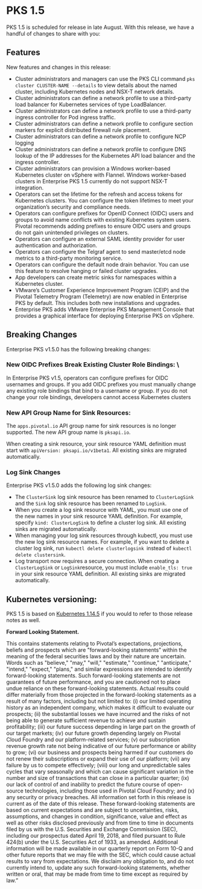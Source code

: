 # PKS 1.5

PKS 1.5 is scheduled for release in late August. With this release, we have a handful of changes to share with you:

## Features

New features and changes in this release:

*   Cluster administrators and managers can use the PKS CLI command `pks cluster CLUSTER-NAME --details` to view details about the named cluster, including Kubernetes nodes and NSX-T network details.
*   Cluster administrators can define a network profile to use a third-party load balancer for Kubernetes services of type LoadBalancer. 
*   Cluster administrators can define a network profile to use a third-party ingress controller for Pod ingress traffic.
*   Cluster administrators can define a network profile to configure section markers for explicit distributed firewall rule placement.
*   Cluster administrators can define a network profile to configure NCP logging
*   Cluster administrators can define a network profile to configure DNS lookup of the IP addresses for the Kubernetes API load balancer and the ingress controller.
*   Cluster administrators can provision a Windows worker-based Kubernetes cluster on vSphere with Flannel. Windows worker-based clusters in Enterprise PKS 1.5 currently do not support NSX-T integration. 
*   Operators can set the lifetime for the refresh and access tokens for Kubernetes clusters. You can configure the token lifetimes to meet your organization’s security and compliance needs. 
*   Operators can configure prefixes for OpenID Connect (OIDC) users and groups to avoid name conflicts with existing Kubernetes system users. Pivotal recommends adding prefixes to ensure OIDC users and groups do not gain unintended privileges on clusters.
*   Operators can configure an external SAML identity provider for user authentication and authorization. 
*   Operators can configure the Telgraf agent to send master/etcd node metrics to a third-party monitoring service.
*   Operators can configure the default node drain behavior. You can use this feature to resolve hanging or failed cluster upgrades. 
*   App developers can create metric sinks for namespaces within a Kubernetes cluster.
*   VMware’s Customer Experience Improvement Program (CEIP) and the Pivotal Telemetry Program (Telemetry) are now enabled in Enterprise PKS by default. This includes both new installations and upgrades.
*   Enterprise PKS adds VMware Enterprise PKS Management Console that provides a graphical interface for deploying Enterprise PKS on vSphere.

## Breaking Changes

Enterprise PKS v1.5.0 has the following breaking changes:

### New OIDC Prefixes Break Existing Cluster Role Bindings: \
In Enterprise PKS v1.5, operators can configure prefixes for OIDC usernames and groups. If you add OIDC prefixes you must manually change any existing role bindings that bind to a username or group. If you do not change your role bindings, developers cannot access Kubernetes clusters

### New API Group Name for Sink Resources:

The `apps.pivotal.io` API group name for sink resources is no longer supported. The new API group name is `pksapi.io`.

When creating a sink resource, your sink resource YAML definition must start with `apiVersion: pksapi.io/v1beta1`. All existing sinks are migrated automatically.

### Log Sink Changes

Enterprise PKS v1.5.0 adds the following log sink changes:

*   The `ClusterSink` log sink resource has been renamed to `ClusterLogSink` and the `Sink` log sink resource has been renamed to `LogSink`.
*   When you create a log sink resource with YAML, you must use one of the new names in your sink resource YAML definition. For example, specify `kind: ClusterLogSink` to define a cluster log sink. All existing sinks are migrated automatically.
*   When managing your log sink resources through kubectl, you must use the new log sink resource names. For example, if you want to delete a cluster log sink, run `kubectl delete clusterlogsink `instead of `kubectl delete clustersink`.
*   Log transport now requires a secure connection. When creating a `ClusterLogSink` or `LogSink`resource, you must include `enable_tls: true` in your sink resource YAML definition. All existing sinks are migrated automatically.

## Kubernetes versioning:

PKS 1.5 is based on [Kubernetes 1.14.5](https://v1-14.docs.kubernetes.io) if you would to refer to those release notes as well.

**Forward Looking Statement.**

<span class="fwd-looking-stmt">
This contains statements relating to Pivotal’s expectations, projections, beliefs and prospects which are "forward-looking statements” within the meaning of the federal securities laws and by their nature are uncertain. Words such as "believe," "may," "will," "estimate," "continue," "anticipate," "intend," "expect," "plans," and similar expressions are intended to identify forward-looking statements. Such forward-looking statements are not guarantees of future performance, and you are cautioned not to place undue reliance on these forward-looking statements. Actual results could differ materially from those projected in the forward-looking statements as a result of many factors, including but not limited to: (i) our limited operating history as an independent company, which makes it difficult to evaluate our prospects; (ii) the substantial losses we have incurred and the risks of not being able to generate sufficient revenue to achieve and sustain profitability; (iii) our future success depending in large part on the growth of our target markets; (iv) our future growth depending largely on Pivotal Cloud Foundry and our platform-related services; (v) our subscription revenue growth rate not being indicative of our future performance or ability to grow; (vi) our business and prospects being harmed if our customers do not renew their subscriptions or expand their use of our platform; (vii) any failure by us to compete effectively; (viii) our long and unpredictable sales cycles that vary seasonally and which can cause significant variation in the number and size of transactions that can close in a particular quarter; (ix) our lack of control of and inability to predict the future course of open-source technologies, including those used in Pivotal Cloud Foundry; and (x) any security or privacy breaches. All information set forth in this release is current as of the date of this release. These forward-looking statements are based on current expectations and are subject to uncertainties, risks, assumptions, and changes in condition, significance, value and effect as well as other risks disclosed previously and from time to time in documents filed by us with the U.S. Securities and Exchange Commission (SEC), including our prospectus dated April 19, 2018, and filed pursuant to Rule 424(b) under the U.S. Securities Act of 1933, as amended. Additional information will be made available in our quarterly report on Form 10-Q and other future reports that we may file with the SEC, which could cause actual results to vary from expectations. We disclaim any obligation to, and do not currently intend to, update any such forward-looking statements, whether written or oral, that may be made from time to time except as required by law.”
</span>

<!-- Docs to Markdown version 1.0β17 -->
